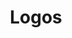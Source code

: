 ---
iconSrc: "/images/icons/nav_purple-navplain-large.png"
title: "Logos"
subtext: "Download Logo Pack »"
downloadUrl: "http://bit.ly/logopack-05-2018"
---